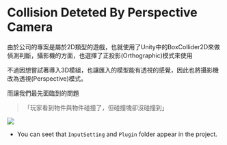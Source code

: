 ﻿# Collision Deteted By Perspective Camera

由於公司的專案是屬於2D類型的遊戲，也就使用了Unity中的BoxCollider2D來做偵測判斷，攝影機的方面，也選擇了正投影(Orthographic)模式來使用

不過因想嘗試著導入3D模組，也讓匯入的模型能有透視的感覺，因此也將攝影機改為透視(Perspective)模式。

而讓我們最先面臨到的問題

> 「玩家看到物件與物件碰撞了，但碰撞塊卻沒碰撞到」

<img style="margin:auto;"  src="https://github.com/destiny5420/NintendoJoyconPatch/blob/SAT_Detected/GithubImage/image_01.png">

* You can seet that `InputSetting` and `Plugin` folder appear in the project.

